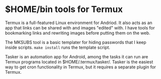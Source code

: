 $HOME/bin tools for Termux
==========================

Termux is a full-featured Linux environment for Andriod. It
also acts as an app that links can be shared with and images
"edited" with. I have tools for bookmarking links and rewriting
images before putting them on the web.

The MKSUBS tool is a basic templater for hiding passwords that
I keep inside scripts. `make install` runs the template script.

Tasker is an automation app for Android, among the tasks it can
run are Termux programs located in $HOME/.termux/tasker/.
Tasker is the easiest way to get cron functionality in Termux,
but it requires a separate plugin for Termux.
